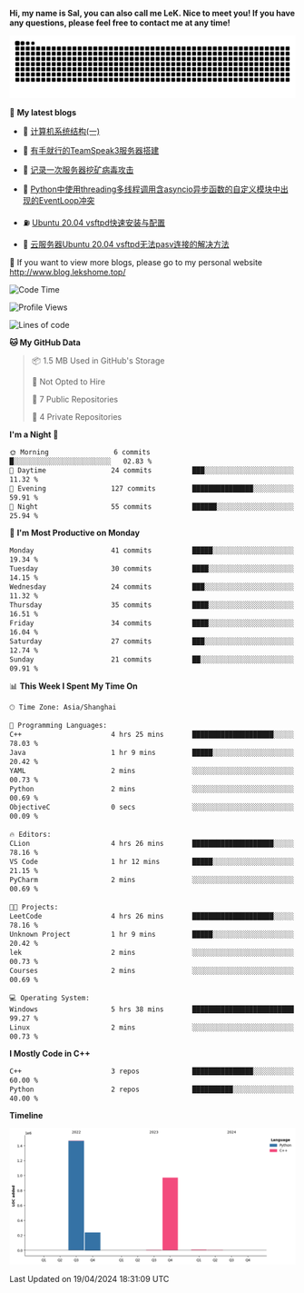 **Hi, my name is Sal, you can also call me LeK. Nice to meet you! If you have any questions, please feel free to contact me at any time!**

![snake](https://raw.githubusercontent.com/LeKZzzz/LeKZzzz/output/github-contribution-grid-snake.svg)


👀 **My latest blogs**
<!-- BLOG-POST-LIST:START -->
- 🫣 [计算机系统结构&lpar;一&rpar;](http://www.blog.lekshome.top/2024/04/07/ji-suan-ji-xi-tong-jie-gou-yi/) 

- 🧐 [有手就行的TeamSpeak3服务器搭建](http://www.blog.lekshome.top/2024/03/08/teamspeak3-fu-wu-qi-da-jian/) 

- 🤖 [记录一次服务器挖矿病毒攻击](http://www.blog.lekshome.top/2024/03/08/ji-lu-yi-ci-fu-wu-qi-wa-kuang-bing-du-gong-ji/) 

- 📝 [Python中使用threading多线程调用含asyncio异步函数的自定义模块中出现的EventLoop冲突](http://www.blog.lekshome.top/2024/03/07/python-zhong-shi-yong-threading-duo-xian-cheng-diao-yong-han-asyncio-yi-bu-han-shu-de-zi-ding-yi-mo-kuai-zhong-chu-xian-de-eventloop-chong-tu/) 

- ⛽️ [Ubuntu 20.04 vsftpd快速安装与配置](http://www.blog.lekshome.top/2024/03/07/ubuntu-20-04-vsftpd-kuai-su-an-zhuang-yu-pei-zhi/) 

- 🦣 [云服务器Ubuntu 20.04 vsftpd无法pasv连接的解决方法](http://www.blog.lekshome.top/2024/03/07/yun-fu-wu-qi-ubuntu-20-04-vsftpd-wu-fa-pasv-lian-jie-de-jie-jue-fang-fa/) 
<!-- BLOG-POST-LIST:END -->

🥰 If you want to view more blogs, please go to my personal website http://www.blog.lekshome.top/


<!--START_SECTION:waka-->
![Code Time](http://img.shields.io/badge/Code%20Time-207%20hrs%2045%20mins-blue)

![Profile Views](http://img.shields.io/badge/Profile%20Views-0-blue)

![Lines of code](https://img.shields.io/badge/From%20Hello%20World%20I%27ve%20Written-2.7%20million%20lines%20of%20code-blue)

**🐱 My GitHub Data** 

> 📦 1.5 MB Used in GitHub's Storage 
 > 
> 🚫 Not Opted to Hire
 > 
> 📜 7 Public Repositories 
 > 
> 🔑 4 Private Repositories 
 > 
**I'm a Night 🦉** 

```text
🌞 Morning                6 commits           █░░░░░░░░░░░░░░░░░░░░░░░░   02.83 % 
🌆 Daytime                24 commits          ███░░░░░░░░░░░░░░░░░░░░░░   11.32 % 
🌃 Evening                127 commits         ███████████████░░░░░░░░░░   59.91 % 
🌙 Night                  55 commits          ██████░░░░░░░░░░░░░░░░░░░   25.94 % 
```
📅 **I'm Most Productive on Monday** 

```text
Monday                   41 commits          █████░░░░░░░░░░░░░░░░░░░░   19.34 % 
Tuesday                  30 commits          ████░░░░░░░░░░░░░░░░░░░░░   14.15 % 
Wednesday                24 commits          ███░░░░░░░░░░░░░░░░░░░░░░   11.32 % 
Thursday                 35 commits          ████░░░░░░░░░░░░░░░░░░░░░   16.51 % 
Friday                   34 commits          ████░░░░░░░░░░░░░░░░░░░░░   16.04 % 
Saturday                 27 commits          ███░░░░░░░░░░░░░░░░░░░░░░   12.74 % 
Sunday                   21 commits          ██░░░░░░░░░░░░░░░░░░░░░░░   09.91 % 
```


📊 **This Week I Spent My Time On** 

```text
🕑︎ Time Zone: Asia/Shanghai

💬 Programming Languages: 
C++                      4 hrs 25 mins       ████████████████████░░░░░   78.03 % 
Java                     1 hr 9 mins         █████░░░░░░░░░░░░░░░░░░░░   20.42 % 
YAML                     2 mins              ░░░░░░░░░░░░░░░░░░░░░░░░░   00.73 % 
Python                   2 mins              ░░░░░░░░░░░░░░░░░░░░░░░░░   00.69 % 
ObjectiveC               0 secs              ░░░░░░░░░░░░░░░░░░░░░░░░░   00.09 % 

🔥 Editors: 
CLion                    4 hrs 26 mins       ████████████████████░░░░░   78.16 % 
VS Code                  1 hr 12 mins        █████░░░░░░░░░░░░░░░░░░░░   21.15 % 
PyCharm                  2 mins              ░░░░░░░░░░░░░░░░░░░░░░░░░   00.69 % 

🐱‍💻 Projects: 
LeetCode                 4 hrs 26 mins       ████████████████████░░░░░   78.16 % 
Unknown Project          1 hr 9 mins         █████░░░░░░░░░░░░░░░░░░░░   20.42 % 
lek                      2 mins              ░░░░░░░░░░░░░░░░░░░░░░░░░   00.73 % 
Courses                  2 mins              ░░░░░░░░░░░░░░░░░░░░░░░░░   00.69 % 

💻 Operating System: 
Windows                  5 hrs 38 mins       █████████████████████████   99.27 % 
Linux                    2 mins              ░░░░░░░░░░░░░░░░░░░░░░░░░   00.73 % 
```

**I Mostly Code in C++** 

```text
C++                      3 repos             ███████████████░░░░░░░░░░   60.00 % 
Python                   2 repos             ██████████░░░░░░░░░░░░░░░   40.00 % 
```



**Timeline**

![Lines of Code chart](https://raw.githubusercontent.com/LeKZzzz/LeKZzzz/master/assets/bar_graph.png)


 Last Updated on 19/04/2024 18:31:09 UTC
<!--END_SECTION:waka-->

